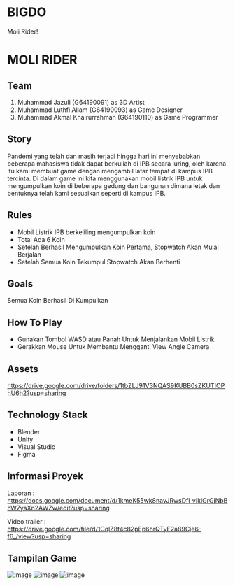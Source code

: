 # BIGDO
Moli Rider!
# MOLI RIDER
## Team
1. Muhammad Jazuli (G64190091) as 3D Artist
2. Muhammad Luthfi Allam (G64190093) as Game Designer
3. Muhammad Akmal Khairurrahman (G64190110) as Game Programmer

## Story  
Pandemi yang telah dan masih terjadi hingga hari ini menyebabkan beberapa mahasiswa tidak dapat berkuliah di IPB secara luring, oleh karena itu kami membuat game dengan mengambil 
latar tempat di kampus IPB tercinta. Di dalam game ini kita menggunakan mobil listrik IPB untuk mengumpulkan koin di beberapa gedung dan bangunan dimana letak dan bentuknya telah kami sesuaikan seperti di kampus IPB.

## Rules
- Mobil Listrik IPB berkeliling mengumpulkan koin
- Total Ada 6 Koin
- Setelah Berhasil Mengumpulkan Koin Pertama, Stopwatch Akan Mulai Berjalan
- Setelah Semua Koin Tekumpul Stopwatch Akan Berhenti

## Goals
Semua Koin Berhasil Di Kumpulkan

## How To Play
- Gunakan Tombol WASD atau Panah Untuk Menjalankan Mobil Listrik
- Gerakkan Mouse Untuk Membantu Mengganti View Angle Camera

## Assets
https://drive.google.com/drive/folders/1tbZLJ91V3NQAS9KUBB0sZKUTIOPhU6h2?usp=sharing

## Technology Stack
- Blender
- Unity
- Visual Studio
- Figma

## Informasi Proyek
Laporan       : https://docs.google.com/document/d/1kmeK55wk8navJRwsDfI_vIklGrGjNbBhW7yaXn2AWZw/edit?usp=sharing

Video trailer : https://drive.google.com/file/d/1CqlZ8t4c82pEp6hrQTyF2a89Cje6-f6_/view?usp=sharing

## Tampilan Game
![image](https://user-images.githubusercontent.com/78836730/145711942-c511fda0-2d8a-43d0-9601-0cf21f2f1f59.png)
![image](https://user-images.githubusercontent.com/78836730/145711972-62267b4d-ad5c-4f4b-8ab3-f35f356c66df.png)
![image](https://user-images.githubusercontent.com/78836730/145711998-bc87c5cc-de9b-42dc-b684-78d97513c311.png)

